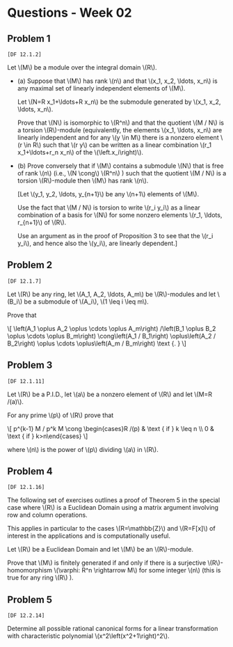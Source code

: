 # Questions - Week 02

## Problem 1

`[DF 12.1.2]`

Let \\(M\\) be a module over the integral domain \\(R\\).

* (a) Suppose that \\(M\\) has rank \\(n\\) and that \\(x\_1, x\_2, \ldots, x\_n\\) is any maximal set of linearly independent elements of \\(M\\).

    Let \\(N=R x\_1+\ldots+R x\_n\\) be the submodule generated by \\(x\_1, x\_2, \ldots, x\_n\\).

    Prove that \\(N\\) is isomorphic to \\(R^n\\) and that the quotient \\(M / N\\) is a torsion \\(R\\)-module (equivalently, the elements \\(x\_1, \ldots, x\_n\\) are linearly independent and for any \\(y \in M\\) there is a nonzero element \\(r \in R\\) such that \\(r y\\) can be written as a linear combination \\(r\_1 x\_1+\ldots+r\_n x\_n\\) of the \\(\left.x\_i\right)\\).

* (b) Prove conversely that if \\(M\\) contains a submodule \\(N\\) that is free of rank \\(n\\) (i.e., \\(N \cong\\) \\(R^n\\) ) such that the quotient \\(M / N\\) is a torsion \\(R\\)-module then \\(M\\) has rank \\(n\\).

    [Let \\(y\_1, y\_2, \ldots, y\_{n+1}\\) be any \\(n+1\\) elements of \\(M\\).

    Use the fact that \\(M / N\\) is torsion to write \\(r\_i y\_i\\) as a linear combination of a basis for \\(N\\) for some nonzero elements \\(r\_1, \ldots, r\_{n+1}\\) of \\(R\\).

    Use an argument as in the proof of Proposition 3 to see that the \\(r\_i y\_i\\), and hence also the \\(y\_i\\), are linearly dependent.]



## Problem 2

`[DF 12.1.7]`

Let \\(R\\) be any ring, let \\(A\_1, A\_2, \ldots, A\_m\\) be \\(R\\)-modules and let \\(B\_i\\) be a submodule of \\(A\_i\\), \\(1 \leq i \leq m\\).

Prove that

\\[
\left(A\_1 \oplus A\_2 \oplus \cdots \oplus A\_m\right) /\left(B\_1 \oplus B\_2 \oplus \cdots \oplus B\_m\right) \cong\left(A\_1 / B\_1\right) \oplus\left(A\_2 / B\_2\right) \oplus \cdots \oplus\left(A\_m / B\_m\right) \text {.
}
\\]

## Problem 3

`[DF 12.1.11]`

Let \\(R\\) be a P.I.D., let \\(a\\) be a nonzero element of \\(R\\) and let \\(M=R /(a)\\).

For any prime \\(p\\) of \\(R\\) prove that

\\[
p^{k-1} M / p^k M \cong \begin{cases}R /(p) & \text { if } k \leq n \\\\ 0 & \text { if } k>n\end{cases}
\\]

where \\(n\\) is the power of \\(p\\) dividing \\(a\\) in \\(R\\).

## Problem 4

`[DF 12.1.16]`

The following set of exercises outlines a proof of Theorem 5 in the special case where \\(R\\) is a Euclidean Domain using a matrix argument involving row and column operations.

This applies in particular to the cases \\(R=\mathbb{Z}\\) and \\(R=F[x]\\) of interest in the applications and is computationally useful.

Let \\(R\\) be a Euclidean Domain and let \\(M\\) be an \\(R\\)-module.

Prove that \\(M\\) is finitely generated if and only if there is a surjective \\(R\\)-homomorphism \\(\varphi: R^n \rightarrow M\\) for some integer \\(n\\) (this is true for any ring \\(R\\) ).

## Problem 5

`[DF 12.2.14]`

Determine all possible rational canonical forms for a linear transformation with characteristic polynomial \\(x^2\left(x^2+1\right)^2\\).